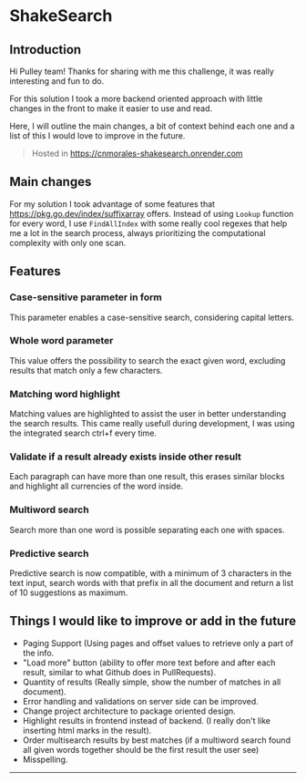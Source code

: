 # ShakeSearch

## Introduction

Hi Pulley team! Thanks for sharing with me this challenge, it was really interesting and fun to do.

For this solution I took a more backend oriented approach with little changes in the front to make it easier
to use and read.

Here, I will outline the main changes, a bit of context behind each one and a list of this I would love to improve in
the future.

> Hosted in https://cnmorales-shakesearch.onrender.com


## Main changes

For my solution I took advantage of some features that https://pkg.go.dev/index/suffixarray offers.
Instead of using `Lookup` function for every word, I use `FindAllIndex` with some really cool regexes that help me a lot
in the search process, always prioritizing the computational complexity with only one scan.

## Features

### Case-sensitive parameter in form
This parameter enables a case-sensitive search, considering capital letters.

### Whole word parameter
This value offers the possibility to search the exact given word, excluding results that match only a few characters.

### Matching word highlight
Matching values are highlighted to assist the user in better understanding the search results.
This came really usefull during development, I was using the integrated search ctrl+f every time.

### Validate if a result already exists inside other result
Each paragraph can have more than one result, this erases similar blocks and highlight all currencies of the word
inside.

### Multiword search
Search more than one word is possible separating each one with spaces.

### Predictive search
Predictive search is now compatible, with a minimum of 3 characters in the text input, search words with that prefix in
all the document and return a list of 10 suggestions as maximum.

## Things I would like to improve or add in the future

- Paging Support (Using pages and offset values to retrieve only a part of the info.
- "Load more" button (ability to offer more text before and after each result, similar to what Github does in PullRequests).
- Quantity of results (Really simple, show the number of matches in all document).
- Error handling and validations on server side can be improved.
- Change project architecture to package oriented design.
- Highlight results in frontend instead of backend. (I really don't like inserting html marks in the result).
- Order multisearch results by best matches (if a multiword search found all given words together should be the first result the user see)
- Misspelling.

---